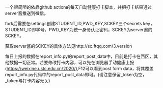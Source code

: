 一个很简陋的依靠github action的每天自动健康打卡脚本，并把打卡结果通过server酱推送到微信。

fork后需要在settings创建STUDENT_ID,PWD_KEY,SCKEY三个secrets key，STUDENT_ID即学号，PWD_KEY为统一身份认证密码，SCKEY为server酱的SCKEY。

获取server酱的SCKEY的具体方法见http://sc.ftqq.com/3.version

每日上报的数据在report_info.py的report_post_data中，目前是打卡在西区，其他数据一切正常。若要修改打卡内容，可以先在浏览器手动健康上报(https://weixine.ustc.edu.cn/2020/),F12可以看到post form data，将其覆盖report_info.py代码中的report_post_data即可。(请注意保留_token为空，_token与打卡内容无关)
